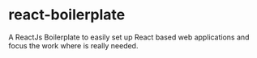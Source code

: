 # react-boilerplate
A ReactJs Boilerplate to easily set up React based web applications and focus the work where is really needed.
